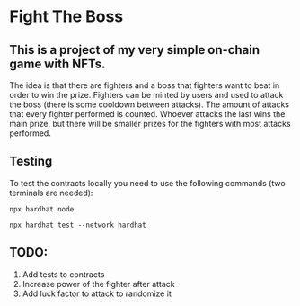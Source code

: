 # Fight The Boss

## This is a project of my very simple on-chain game with NFTs.

The idea is that there are fighters and a boss that fighters want to beat in order to win the prize. 
Fighters can be minted by users and used to attack the boss (there is some cooldown between attacks).
The amount of attacks that every fighter performed is counted.
Whoever attacks the last wins the main prize, but there will be smaller prizes for the fighters with most attacks performed.

## Testing 
To test the contracts locally you need to use the following commands (two terminals are needed):
```
npx hardhat node

npx hardhat test --network hardhat
```

## TODO:
1. Add tests to contracts
2. Increase power of the fighter after attack
3. Add luck factor to attack to randomize it